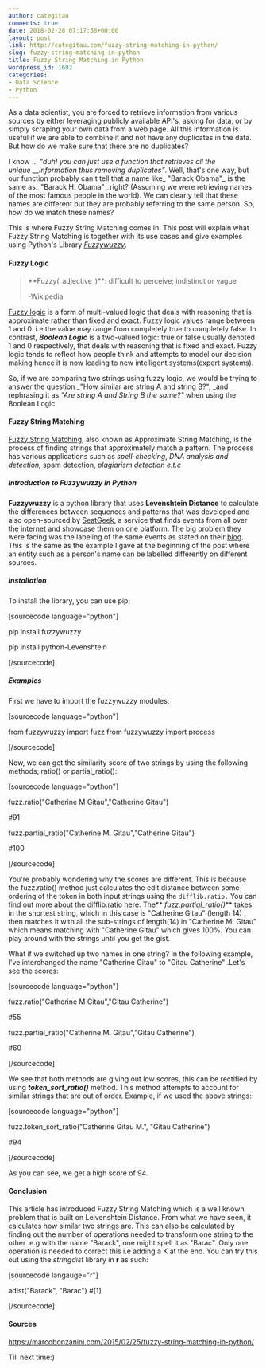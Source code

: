 ```yaml
---
author: categitau
comments: true
date: 2018-02-28 07:17:58+00:00
layout: post
link: http://categitau.com/fuzzy-string-matching-in-python/
slug: fuzzy-string-matching-in-python
title: Fuzzy String Matching in Python
wordpress_id: 1692
categories:
- Data Science
- Python
---
```


As a data scientist, you are forced to retrieve information from various sources by either leveraging publicly available API's, asking for data, or by simply scraping your own data from a web page. All this information is useful if we are able to combine it and not have any duplicates in the data. But how do we make sure that there are no duplicates?

<!-- more -->

I know ... _"duh! you can just use a function that retrieves all the unique __information thus removing duplicates"_. Well, that's one way, but our function probably can't tell that a name like_ "Barack Obama"_ is the same as_ "Barack H. Obama" _right? (Assuming we were retrieving names of the most famous people in the world). We can clearly tell that these names are different but they are probably referring to the same person. So, how do we match these names?

This is where Fuzzy String Matching comes in. This post will explain what Fuzzy String Matching is together with its use cases and give examples using Python's Library [_Fuzzywuzzy_](https://pypi.python.org/pypi/fuzzywuzzy).


#### **Fuzzy Logic**




<blockquote>**Fuzzy(_adjective_)**: difficult to perceive; indistinct or vague

-Wikipedia</blockquote>


[Fuzzy logic](https://en.wikipedia.org/wiki/Fuzzy_logic) is a form of multi-valued logic that deals with reasoning that is approximate rather than fixed and exact. Fuzzy logic values range between 1 and 0. i.e the value may range from completely true to completely false. In contrast, _**Boolean Logic**_ is a two-valued logic: true or false usually denoted 1 and 0 respectively, that deals with reasoning that is fixed and exact. Fuzzy logic tends to reflect how people think and attempts to model our decision making hence it is now leading to new intelligent systems(expert systems).

So, if we are comparing two strings using fuzzy logic, we would be trying to answer the question _"How similar are string A and string B?", _and rephrasing it as _"Are string A and String B the same?"_ when using the Boolean Logic.


#### **Fuzzy String Matching**


[Fuzzy String Matching](https://en.wikipedia.org/wiki/Approximate_string_matching), also known as Approximate String Matching, is the process of finding strings that approximately match a pattern. The process has various applications such as _spell-checking_, _DNA analysis and detection,_ spam detection, _plagiarism detection e.t.c_


##### Introduction to _Fuzzywuzzy_ in Python


**Fuzzywuzzy** is a python library that uses **Levenshtein Distance** to calculate the differences between sequences and patterns that was developed and also open-sourced by [SeatGeek,](https://seatgeek.com/) a service that finds events from all over the internet and showcase them on one platform. The big problem they were facing was the labeling of the same events as stated on their [blog](http://chairnerd.seatgeek.com/fuzzywuzzy-fuzzy-string-matching-in-python/). This is the same as the example I gave at the beginning of the post where an entity such as a person's name can be labelled differently on different sources.


##### Installation


To install the library, you can use pip:

[sourcecode language="python"]

pip install fuzzywuzzy

pip install python-Levenshtein

[/sourcecode]



##### Examples


First we have to import the fuzzywuzzy modules:

[sourcecode language="python"]

from fuzzywuzzy import fuzz
from fuzzywuzzy import process

[/sourcecode]

Now, we can get the similarity score of two strings by using the following methods; ratio() or partial_ratio():

[sourcecode language="python"]

fuzz.ratio("Catherine M Gitau","Catherine Gitau")

#91

fuzz.partial_ratio("Catherine M. Gitau","Catherine Gitau")

#100

[/sourcecode]

You're probably wondering why the scores are different. This is because the fuzz.ratio() method just calculates the edit distance between some ordering of the token in both input strings using the `difflib.ratio.` You can find out more about the difflib.ratio [here](https://docs.python.org/2/library/difflib.html#difflib.SequenceMatcher.ratio). The** _fuzz.partial_ratio()_** takes in the shortest string, which in this case is "Catherine Gitau" (length 14) , then matches it with all the sub-strings of length(14) in "Catherine M. Gitau" which means matching with "Catherine Gitau" which gives 100%. You can play around with the strings until you get the gist.

What if we switched up two names in one string? In the following example, I've interchanged the name "Catherine Gitau" to "Gitau Catherine" .Let's see the scores:

[sourcecode language="python"]

fuzz.ratio("Catherine M Gitau","Gitau Catherine")

#55

fuzz.partial_ratio("Catherine M. Gitau","Gitau Catherine")

#60

[/sourcecode]

We see that both methods are giving out low scores, this can be rectified by using **_token_sort_ratio()_** method. This method attempts to account for similar strings that are out of order. Example, if we used the above strings:

[sourcecode language="python"]

fuzz.token_sort_ratio("Catherine Gitau M.", "Gitau Catherine")

#94

[/sourcecode]

As you can see, we get a high score of 94.


#### **Conclusion**


This article has introduced Fuzzy String Matching which is a well known problem that is built on Leivenshtein Distance. From what we have seen, it calculates how similar two strings are. This can also be calculated by finding out the number of operations needed to transform one string to the other .e.g with the name "Barack", one might spell it as "Barac". Only one operation is needed to correct this i.e adding a K at the end. You can try this out using the _stringdist_ library in **r** as such:

[sourcecode langauge="r"]

adist("Barack", "Barac")
#[1]

[/sourcecode]



#### **Sources**


https://marcobonzanini.com/2015/02/25/fuzzy-string-matching-in-python/



Till next time:)


